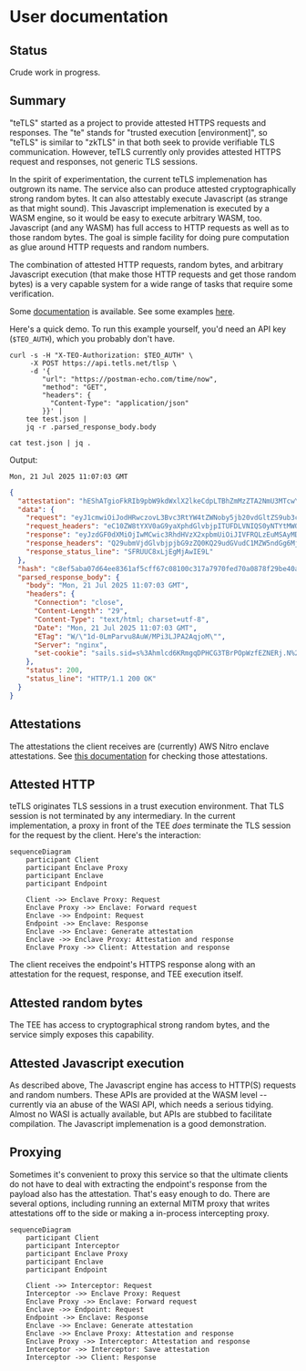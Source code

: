 # User documentation

## Status

Crude work in progress.


## Summary

"teTLS" started as a project to provide attested HTTPS requests and
responses.  The "te" stands for "trusted execution [environment]", so
"teTLS" is similar to "zkTLS" in that both seek to provide verifiable
TLS communication. However, teTLS currently only provides attested
HTTPS request and responses, not generic TLS sessions.

In the spirit of experimentation, the current teTLS implemenation has
outgrown its name.  The service also can produce attested
cryptographically strong random bytes.  It can also attestably execute
Javascript (as strange as that might sound).  This Javascript
implemenation is executed by a WASM engine, so it would be easy to
execute arbitrary WASM, too.  Javascript (and any WASM) has full
access to HTTP requests as well as to those random bytes.  The goal is
simple facility for doing pure computation as glue around HTTP
requests and random numbers.

The combination of attested HTTP requests, random bytes, and
arbitrary Javascript execution (that make those HTTP requests and get
those random bytes) is a very capable system for a wide range of
tasks that require some verification.

Some [documentation](api.md) is available.  See some examples
[here](../examples).

Here's a quick demo.  To run this example yourself, you'd need an API
key (`$TEO_AUTH`), which you probably don't have.

```Shell
curl -s -H "X-TEO-Authorization: $TEO_AUTH" \
     -X POST https://api.tetls.net/tlsp \
     -d '{
        "url": "https://postman-echo.com/time/now",
        "method": "GET",
        "headers": {
          "Content-Type": "application/json"
        }}' |
    tee test.json |
    jq -r .parsed_response_body.body

cat test.json | jq . 
```

Output:

```
Mon, 21 Jul 2025 11:07:03 GMT
```

```json
{
  "attestation": "hEShATgioFkRIb9pbW9kdWxlX2lkeCdpLTBhZmMzZTA2NmU3MTcwYTI5LWVu [and 5932 more bytes]",
  "data": {
    "request": "eyJ1cmwiOiJodHRwczovL3Bvc3RtYW4tZWNoby5jb20vdGltZS9ub3ciLCJt [and 80 more bytes]",
    "request_headers": "eC10ZW8tYXV0aG9yaXphdGlvbjpITUFDLVNIQS0yNTYtMWQ2NzNlMjY0YzJk [and 236 more bytes]",
    "response": "eyJzdGF0dXMiOjIwMCwic3RhdHVzX2xpbmUiOiJIVFRQLzEuMSAyMDAgT0si [and 488 more bytes]",
    "response_headers": "Q29ubmVjdGlvbjpjbG9zZQ0KQ29udGVudC1MZW5ndGg6MjkNCkNvbnRlbnQt [and 328 more bytes]",
    "response_status_line": "SFRUUC8xLjEgMjAwIE9L"
  },
  "hash": "c8ef5aba07d64ee8361af5cff67c08100c317a7970fed70a0878f29be40a [and 4 more bytes]",
  "parsed_response_body": {
    "body": "Mon, 21 Jul 2025 11:07:03 GMT",
    "headers": {
      "Connection": "close",
      "Content-Length": "29",
      "Content-Type": "text/html; charset=utf-8",
      "Date": "Mon, 21 Jul 2025 11:07:03 GMT",
      "ETag": "W/\"1d-0LmParvu8AuW/MPi3LJPA2AqjoM\"",
      "Server": "nginx",
      "set-cookie": "sails.sid=s%3Ahmlcd6KRmgqDPHCG3TBrPOpWzfEZNERj.N%2BUIONfEsI1 [and 50 more bytes]"
    },
    "status": 200,
    "status_line": "HTTP/1.1 200 OK"
  }
}
```

## Attestations

The attestations the client receives are (currently) AWS Nitro enclave
attestations.  See [this
documentation](https://aws.amazon.com/blogs/compute/validating-attestation-documents-produced-by-aws-nitro-enclaves/)
for checking those attestations.


## Attested HTTP

teTLS originates TLS sessions in a trust execution environment.  That
TLS session is not terminated by any intermediary.  In the current
implementation, a proxy in front of the TEE _does_ terminate the TLS
session for the request by the client. Here's the interaction:

```mermaid
sequenceDiagram
    participant Client
    participant Enclave Proxy
    participant Enclave
    participant Endpoint

    Client ->> Enclave Proxy: Request
    Enclave Proxy ->> Enclave: Forward request
    Enclave ->> Endpoint: Request
    Endpoint ->> Enclave: Response
    Enclave ->> Enclave: Generate attestation
    Enclave ->> Enclave Proxy: Attestation and response
    Enclave Proxy ->> Client: Attestation and response
```

The client receives the endpoint's HTTPS response along with an
attestation for the request, response, and TEE execution itself.

## Attested random bytes

The TEE has access to cryptographical strong random bytes, and the
service simply exposes this capability.

## Attested Javascript execution

As described above, The Javascript engine has access to HTTP(S)
requests and random numbers.  These APIs are provided at the WASM
level -- currently via an abuse of the WASI API, which needs a serious
tidying.  Almost no WASI is actually available, but APIs are stubbed
to facilitate compilation.  The Javascript implemenation is a good
demonstration.

## Proxying

Sometimes it's convenient to proxy this service so that the ultimate
clients do not have to deal with extracting the endpoint's response
from the payload also has the attestation.  That's easy enough to
do. There are several options, including running an external MITM
proxy that writes attestations off to the side or making a in-process
intercepting proxy.

```mermaid
sequenceDiagram
    participant Client
	participant Interceptor
    participant Enclave Proxy
    participant Enclave
    participant Endpoint

    Client ->> Interceptor: Request
    Interceptor ->> Enclave Proxy: Request
    Enclave Proxy ->> Enclave: Forward request
    Enclave ->> Endpoint: Request
    Endpoint ->> Enclave: Response
    Enclave ->> Enclave: Generate attestation
    Enclave ->> Enclave Proxy: Attestation and response
    Enclave Proxy ->> Interceptor: Attestation and response
    Interceptor ->> Interceptor: Save attestation
    Interceptor ->> Client: Response
```

